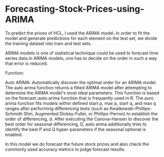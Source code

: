 # Forecasting-Stock-Prices-using-ARIMA

To predict the prices of HCL, I used the ARIMA model. In order to fit the model and generate predictions for each element on the test set, we divide the training dataset into train and test sets.


ARIMA models is one of statistical technique could be used to forecast time series data.In ARIMA models, one has to decide on the order in such a way that error is reduced.

Function:

Auto ARIMA: Automatically discover the optimal order for an ARIMA model.
The auto arima function returns a fitted ARIMA model after attempting to determine the ARIMA model's most ideal parameters. This function is based on the forecast::auto.arima function that is frequently used in R.
The auro arima function fits models within defined start p, max p, start q, and max q ranges after performing differencing tests (such as Kwatkowski-Phillips-Schmidt-Shin, Augmented Dickey-Fuller, or Phillips-Perron) to establish the order of differencing, d. After executing the Canova-Hansen to discover the best order for seasonal differencing, D, auto arima additionally tries to identify the best P and Q hyper-parameters if the seasonal optional is enabled.

 In this model we do forecast the future stock prices and also check the commonly used accuracy metrics to judge forecast results.








